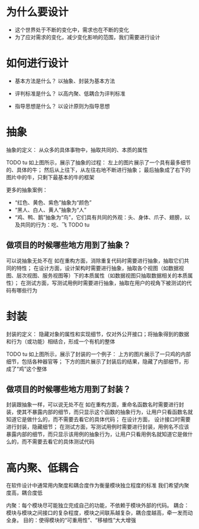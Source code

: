 # 为什么要设计

- 这个世界处于不断的变化中，需求也在不断的变化
- 为了应对需求的变化，减少变化影响的范围，我们需要进行设计

# 如何进行设计

- 基本方法是什么？
以抽象、封装为基本方法

- 评判标准是什么？
以高内聚、低耦合为评判标准

- 指导思想是什么？
以设计原则为指导思想


# 抽象

抽象的定义：
从众多的具体事物中，抽取共同的、本质的属性

TODO tu
如上图所示，展示了抽象的过程：
左上的图片展示了一个具有最多细节的、具体的牛；
然后从上往下，从左往右地不断进行抽象；
最后抽象成了右下的图片中的牛，只剩下最基本的牛的框架


更多的抽象案例：
- “红色、黄色、紫色”抽象为“颜色”
- “黑人、白人、黄人”抽象为“人”
- “鸡、鸭、鹅”抽象为“鸟”，它们具有共同的外观：头、身体、爪子、翅膀，以及共同的行为：吃、飞
TODO tu



## 做项目的时候哪些地方用到了抽象？

可以说抽象无处不在
如在重构方面，消除重复代码时需要进行抽象，抽取它们共同的特性；
在设计方面，设计架构时需要进行抽象，抽取各个视图（如数据视图、层次视图、服务视图等）下的本质属性（如数据视图只抽取数据相关的本质属性）；
在测试方面，写测试用例时需要进行抽象，抽取在用户的视角下被测试的代码有哪些行为


# 封装

封装的定义：
隐藏对象的属性和实现细节，仅对外公开接口；将抽象得到的数据和行为（或功能）相结合，形成一个有机的整体

TODO tu
如上图所示，展示了封装的一个例子：
上方的图片展示了一只鸡的内部细节，包括各种器官等；
下方的图片展示了封装后的结果，隐藏了内部细节，形成了“鸡”这个整体


## 做项目的时候哪些地方用到了封装？

封装跟抽象一样，可以说无处不在
如在重构方面，重命名函数名时需要进行封装，使其不暴露内部的细节，而只显示这个函数的抽象行为，让用户只看函数名就知道它是做什么的，而不需要去看它的具体代码；
在设计方面， 设计接口时需要进行封装，隐藏细节；
在测试方面，写测试用例时需要进行封装，用例名不应该暴露内部的细节，而只显示该用例的抽象行为，让用户只看用例名就知道它是做什么的，而不需要去看它的具体测试代码





# 高内聚、低耦合

在软件设计中通常用内聚度和耦合度作为衡量模块独立程度的标准
我们希望内聚度高，耦合度低

内聚：每个模块尽可能独立完成自己的功能，不依赖于模块外部的代码。
耦合：模块与模块之间接口的复杂程度，模块之间联系越复杂，耦合度越高，牵一发而动全身。
目的：使得模块的“可重用性”、“移植性”大大增强


<!-- TODO tu
(TODO 需要去除水印) -->








